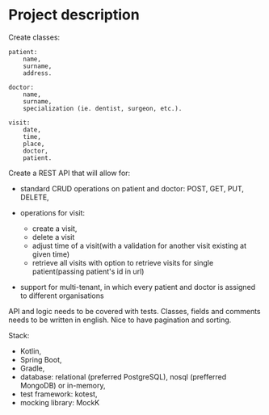 # Project description

Create classes:
```
patient:
    name,
    surname,
    address.
```
```
doctor:
    name,
    surname,
    specialization (ie. dentist, surgeon, etc.).
```
```
visit:
    date,
    time,
    place,
    doctor,
    patient.
```

Create a REST API that will allow for:
- standard CRUD operations on patient and doctor: POST, GET, PUT, DELETE,
- operations for visit:
  - create a visit,
  - delete a visit
  - adjust time of a visit(with a validation for another visit existing at given time)
  - retrieve all visits with option to retrieve visits for single patient(passing patient's id in url)
  
- support for multi-tenant, in which every patient and doctor is assigned to different organisations

API and logic needs to be covered with tests. Classes, fields and comments needs to be written in english. Nice to have pagination and sorting.

Stack:
- Kotlin,
- Spring Boot,
- Gradle,
- database: relational (preferred PostgreSQL), nosql (prefferred MongoDB) or in-memory,
- test framework: kotest,
- mocking library: MockK
